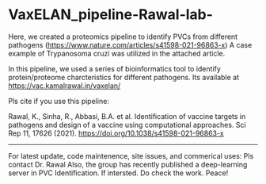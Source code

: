 # VaxELAN_pipeline-Rawal-lab-
Here, we created a proteomics pipeline to identify PVCs from different pathogens (https://www.nature.com/articles/s41598-021-96863-x)
A case example of Trypanosoma cruzi was utilized in the attached article.

In this pipeline, we used a series of bioinformatics tool to identify protein/proteome charcteristics for different pathogens.
Its available at https://vac.kamalrawal.in/vaxelan/


Pls cite if you use this pipeline:

Rawal, K., Sinha, R., Abbasi, B.A. et al. Identification of vaccine targets in pathogens and design of a vaccine using computational approaches. Sci Rep 11, 17626 (2021). https://doi.org/10.1038/s41598-021-96863-x
_____________________________________________________________________________________________________________________________
For latest update, code maintenence, site issues, and commerical uses: Pls contact Dr. Rawal
Also, the group has recently published a deep-learning server in PVC Identification. If intersted. Do check the work.
Peace!
